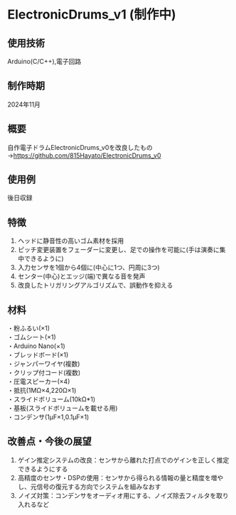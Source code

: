 # ElectronicDrums_v1 (制作中)

## 使用技術
Arduino(C/C++),電子回路

## 制作時期
2024年11月

## 概要
自作電子ドラムElectronicDrums_v0を改良したもの  
→https://github.com/815Hayato/ElectronicDrums_v0  

## 使用例
後日収録

## 特徴
1. ヘッドに静音性の高いゴム素材を採用
2. ピッチ変更装置をフェーダーに変更し、足での操作を可能に(手は演奏に集中できるように)
3. 入力センサを1個から4個に(中心に1つ、円周に3つ)
4. センター(中心)とエッジ(端)で異なる音を発声
5. 改良したトリガリングアルゴリズムで、誤動作を抑える

## 材料
・粉ふるい(×1)  
・ゴムシート(×1)  
・Arduino Nano(×1)  
・ブレッドボード(×1)  
・ジャンパーワイヤ(複数)  
・クリップ付コード(複数)  
・圧電スピーカー(×4)  
・抵抗(1MΩ×4,220Ω×1)  
・スライドボリューム(10kΩ*1)  
・基板(スライドボリュームを載せる用)  
・コンデンサ(1μF×1,0.1μF×1)  

## 改善点・今後の展望
1. ゲイン推定システムの改良：センサから離れた打点でのゲインを正しく推定できるようにする
2. 高精度のセンサ・DSPの使用：センサから得られる情報の量と精度を増やし、元信号の復元する方向でシステムを組みなおす
3. ノイズ対策：コンデンサをオーディオ用にする、ノイズ除去フィルタを取り入れるなど
 
